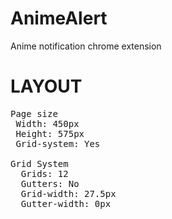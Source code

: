 # AnimeAlert
Anime notification chrome extension

# LAYOUT
<pre>
Page size
 Width: 450px
 Height: 575px
 Grid-system: Yes 

Grid System
  Grids: 12
  Gutters: No
  Grid-width: 27.5px
  Gutter-width: 0px
</pre>